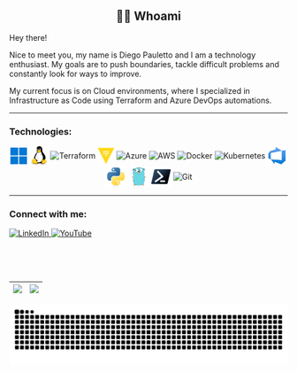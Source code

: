 <h2 align="center">👨‍💻 Whoami</h2>
<p align="center">
  <samp>
  
Hey there!
    
Nice to meet you, my name is Diego Pauletto and I am a technology enthusiast.
My goals are to push boundaries, tackle difficult problems and constantly look for ways to improve.

My current focus is on Cloud environments, where I specialized in Infrastructure as Code using Terraform and Azure DevOps automations.

  </samp>
</p>
<hr>


### Technologies:
<div>
<!--   <p align="left"> -->
<!--   <img align="center" alt="Windows"    width="30px"            src="https://raw.githubusercontent.com/devicons/devicon/6910f0503efdd315c8f9b858234310c06e04d9c0/icons/windows11/windows11-original.svg"> 
  <img align="center" alt="Linux"      width="35px"            src="https://raw.githubusercontent.com/devicons/devicon/6910f0503efdd315c8f9b858234310c06e04d9c0/icons/linux/linux-original.svg"> 
  <img align="center" alt="Docker"     width="50px"            src="https://cdn.jsdelivr.net/gh/devicons/devicon/icons/docker/docker-original.svg">
  <img align="center" alt="Kubernetes" width="40px"            src="https://cdn.jsdelivr.net/gh/devicons/devicon/icons/kubernetes/kubernetes-plain.svg">
  <img align="center" alt="Terraform"  width="40px"            src="https://cdn.icon-icons.com/icons2/2107/PNG/512/file_type_terraform_icon_130125.png"> 
  <img align="center" alt="Vault"      width="30px"            src="https://raw.githubusercontent.com/devicons/devicon/6910f0503efdd315c8f9b858234310c06e04d9c0/icons/vault/vault-original.svg"> 
  <img align="center" alt="Git"        height="30"  width="40" src="https://www.vectorlogo.zone/logos/git-scm/git-scm-icon.svg">
  <img align="center" alt="ADO"        width="37px"            src="https://raw.githubusercontent.com/devicons/devicon/6910f0503efdd315c8f9b858234310c06e04d9c0/icons/azuredevops/azuredevops-original.svg"> 
  <img align="center" alt="Azure"      height="30"  width="40" src="https://cdn.jsdelivr.net/gh/devicons/devicon/icons/azure/azure-original.svg">
  <img align="center" alt="AWS"        width="60px"            src="https://www.logo.wine/a/logo/Amazon_Web_Services/Amazon_Web_Services-Logo.wine.svg"> 
  <img align="center" alt="Python"     width="40px"            src="https://raw.githubusercontent.com/devicons/devicon/6910f0503efdd315c8f9b858234310c06e04d9c0/icons/python/python-original.svg"> 
  <img align="center" alt="Go"         width="35px"            src="https://raw.githubusercontent.com/devicons/devicon/6910f0503efdd315c8f9b858234310c06e04d9c0/icons/go/go-original.svg"> 
  <img align="center" alt="Powershell" width="37px"            src="https://raw.githubusercontent.com/devicons/devicon/6910f0503efdd315c8f9b858234310c06e04d9c0/icons/powershell/powershell-original.svg">  -->
  
<p align="center">
  <img align="center" alt="Windows"                          width="30px" src="https://raw.githubusercontent.com/devicons/devicon/6910f0503efdd315c8f9b858234310c06e04d9c0/icons/windows11/windows11-original.svg">
  <img align="center" alt="Linux"                            width="35px" src="https://raw.githubusercontent.com/devicons/devicon/6910f0503efdd315c8f9b858234310c06e04d9c0/icons/linux/linux-original.svg">
  <img align="center" alt="Terraform"                        width="40px" src="https://cdn.icon-icons.com/icons2/2107/PNG/512/file_type_terraform_icon_130125.png">
  <img align="center" alt="Vault"                            width="30px" src="https://raw.githubusercontent.com/devicons/devicon/6910f0503efdd315c8f9b858234310c06e04d9c0/icons/vault/vault-original.svg">
  <img align="center" alt="Azure"              height="30px" width="40px" src="https://cdn.jsdelivr.net/gh/devicons/devicon/icons/azure/azure-original.svg">
  <img align="center" alt="AWS"                              width="60px" src="https://www.logo.wine/a/logo/Amazon_Web_Services/Amazon_Web_Services-Logo.wine.svg">
  <img align="center" alt="Docker"                           width="50px" src="https://cdn.jsdelivr.net/gh/devicons/devicon/icons/docker/docker-original.svg">
  <img align="center" alt="Kubernetes"                       width="35px" src="https://cdn.jsdelivr.net/gh/devicons/devicon/icons/kubernetes/kubernetes-plain.svg">
  <img align="center" alt="ADO"                              width="35px" src="https://raw.githubusercontent.com/devicons/devicon/6910f0503efdd315c8f9b858234310c06e04d9c0/icons/azuredevops/azuredevops-original.svg">
  <img align="center" alt="Python"                           width="40px" src="https://raw.githubusercontent.com/devicons/devicon/6910f0503efdd315c8f9b858234310c06e04d9c0/icons/python/python-original.svg">
  <img align="center" alt="Go"                               width="35px" src="https://raw.githubusercontent.com/devicons/devicon/6910f0503efdd315c8f9b858234310c06e04d9c0/icons/go/go-original.svg">
  <img align="center" alt="Powershell"                       width="37px" src="https://raw.githubusercontent.com/devicons/devicon/6910f0503efdd315c8f9b858234310c06e04d9c0/icons/powershell/powershell-original.svg">
  <img align="center" alt="Git" height="30px"                width="40px" src="https://www.vectorlogo.zone/logos/git-scm/git-scm-icon.svg">
</p>    
</div> 
<hr>


### Connect with me:
<div> 
   <p align="left">
<!--    <a href="https://www.linkedin.com/in/diegopauletto90" target="_blank">
      <img src="https://img.shields.io/badge/-LinkedIn-%230077B5?style=for-the-badge&logo=linkedin&logoColor=white" target="_blank"></a>
   <a href="https://www.youtube.com/channel/UC8jc-mGCuLGmtZ0jGzRuFfQ" target="_blank">
      <img src="https://img.shields.io/badge/YouTube-FF0000?style=for-the-badge&logo=youtube&logoColor=white" target="_blank"></a>  -->
<!--    <a href="https://t.me/pauletto90" target="_blank">
      <img src="https://img.shields.io/badge/Telegram-2CA5E0?style=for-the-badge&logo=telegram&logoColor=white" target="_blank"></a>  -->

  <a href="https://www.linkedin.com/in/diegopauletto90" target="_blank" rel="noopener noreferrer">
      <img src="https://raw.githubusercontent.com/dheereshagrwal/colored-icons/refs/heads/master/public/logos/linkedin/linkedin.svg" alt="LinkedIn" height="30" width="40" />
    </a>
    <a href="https://www.youtube.com/@diegopauletto" target="_blank" rel="noopener noreferrer">
      <img src="https://raw.githubusercontent.com/dheereshagrwal/colored-icons/refs/heads/master/public/logos/youtube/youtube.svg" alt="YouTube" height="30" width="40" />
    </a>
  </p>
</div>

<br>
<br>
<br>

| ![](http://github-profile-summary-cards.vercel.app/api/cards/profile-details?username=diegosrp&theme=react) | ![](https://github-profile-summary-cards.vercel.app/api/cards/repos-per-language?username=diegosrp&theme=react) |
|-----------------------------------------------------------------------------------------------------------------|----------------------------------------------------------------------------------------------------------|




  
![Snake animation](https://github.com/diegosrp/diegosrp/blob/output/github-contribution-grid-snake.svg)
